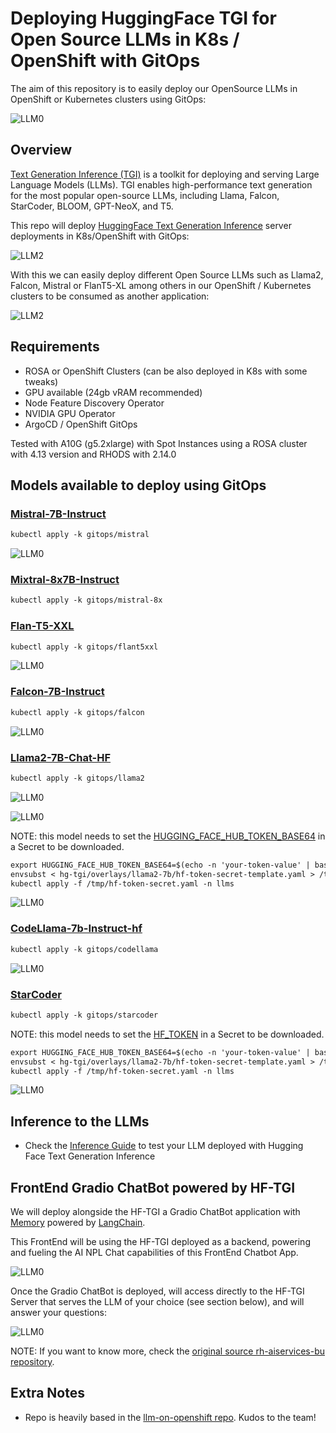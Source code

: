 # Deploying HuggingFace TGI for Open Source LLMs in K8s / OpenShift with GitOps

The aim of this repository is to easily deploy our OpenSource LLMs in OpenShift or Kubernetes clusters using GitOps: 

![LLM0](/assets/llm0.png)

## Overview

[Text Generation Inference (TGI)](https://huggingface.co/docs/text-generation-inference/index) is a toolkit for deploying and serving Large Language Models (LLMs). TGI enables high-performance text generation for the most popular open-source LLMs, including Llama, Falcon, StarCoder, BLOOM, GPT-NeoX, and T5.

This repo will deploy [HuggingFace Text Generation Inference](https://github.com/huggingface/text-generation-inference) server deployments in K8s/OpenShift with GitOps:

![LLM2](/assets/llm1.png)

With this we can easily deploy different Open Source LLMs such as Llama2, Falcon, Mistral or FlanT5-XL among others in our OpenShift / Kubernetes clusters to be consumed as another application:

![LLM2](/assets/llm4.png)

## Requirements

- ROSA or OpenShift Clusters (can be also deployed in K8s with some tweaks)
- GPU available (24gb vRAM recommended)
- Node Feature Discovery Operator
- NVIDIA GPU Operator
- ArgoCD / OpenShift GitOps

Tested with A10G (g5.2xlarge) with Spot Instances using a ROSA cluster with 4.13 version and RHODS with 2.14.0

## Models available to deploy using GitOps

### [Mistral-7B-Instruct](https://huggingface.co/mistralai/Mistral-7B-Instruct-v0.1)

```md
kubectl apply -k gitops/mistral
```

![LLM0](/assets/llm0.png)

### [Mixtral-8x7B-Instruct](https://huggingface.co/mistralai/Mixtral-8x7B-Instruct-v0.1)

```md
kubectl apply -k gitops/mistral-8x
```

### [Flan-T5-XXL](https://huggingface.co/google/flan-t5-xxl)

```md
kubectl apply -k gitops/flant5xxl
```

![LLM0](/assets/llm8.png)

### [Falcon-7B-Instruct](https://huggingface.co/tiiuae/falcon-7b-instruct)

```md
kubectl apply -k gitops/falcon
```

![LLM0](/assets/llm7.png)

### [Llama2-7B-Chat-HF](https://huggingface.co/meta-llama/Llama-2-7b-chat-hf)

```md
kubectl apply -k gitops/llama2
```

![LLM0](/assets/llm11.png)

![LLM0](/assets/llm12.png)

NOTE: this model needs to set the [HUGGING_FACE_HUB_TOKEN_BASE64](https://github.com/huggingface/text-generation-inference#using-a-private-or-gated-model) in a Secret to be downloaded.

```md
export HUGGING_FACE_HUB_TOKEN_BASE64=$(echo -n 'your-token-value' | base64)
envsubst < hg-tgi/overlays/llama2-7b/hf-token-secret-template.yaml > /tmp/hf-token-secret.yaml
kubectl apply -f /tmp/hf-token-secret.yaml -n llms
```

![LLM0](/assets/llm13.png)

### [CodeLlama-7b-Instruct-hf](https://huggingface.co/codellama/CodeLlama-7b-Instruct-hf)

```md
kubectl apply -k gitops/codellama
```

![LLM0](/assets/llm10.png)

### [StarCoder](https://huggingface.co/bigcode/starcoder)

```md
kubectl apply -k gitops/starcoder
```

NOTE: this model needs to set the [HF_TOKEN](https://github.com/huggingface/text-generation-inference#using-a-private-or-gated-model) in a Secret to be downloaded.

```md
export HUGGING_FACE_HUB_TOKEN_BASE64=$(echo -n 'your-token-value' | base64)
envsubst < hg-tgi/overlays/llama2-7b/hf-token-secret-template.yaml > /tmp/hf-token-secret.yaml
kubectl apply -f /tmp/hf-token-secret.yaml -n llms
```

![LLM0](/assets/llm9.png)

## Inference to the LLMs

* Check the [Inference Guide](./inference/README.md) to test your LLM deployed with Hugging Face Text Generation Inference 

## FrontEnd Gradio ChatBot powered by HF-TGI

We will deploy alongside the HF-TGI a Gradio ChatBot application with [Memory](https://python.langchain.com/docs/modules/memory/types/buffer) powered by [LangChain](https://python.langchain.com/docs/get_started/introduction).

This FrontEnd will be using the HF-TGI deployed as a backend, powering and fueling the AI NPL Chat capabilities of this FrontEnd Chatbot App.

![LLM0](/assets/llm3.png)

Once the Gradio ChatBot is deployed, will access directly to the HF-TGI Server that serves the LLM of your choice (see section below), and will answer your questions:

![LLM0](/assets/llm5.png)

NOTE: If you want to know more, check the [original source rh-aiservices-bu repository](https://github.com/rh-aiservices-bu/llm-on-openshift/blob/main/examples/ui/gradio/gradio-hftgi-memory/README.md). 

## Extra Notes

- Repo is heavily based in the [llm-on-openshift repo](https://github.com/rh-aiservices-bu/llm-on-openshift/tree/main/hf_tgis_deployment). Kudos to the team!
